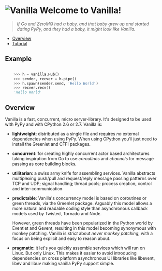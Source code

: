 # ![Vanilla](https://raw.githubusercontent.com/cablehead/vanilla/master/docs/images/vanilla-logo.png) Welcome to Vanilla!

> *If Go and ZeroMQ had a baby, and that baby grew up and started dating
> PyPy, and they had a baby, it might look like Vanilla.*

* [Overview](#overview)
* [Tutorial](/vanilla/tutorial)

## Example

```python

    >>> h = vanilla.Hub()
    >>> sender, recver = h.pipe()
    >>> h.spawn(sender.send, 'Hello World')
    >>> recver.recv()
    'Hello World'
```

## Overview

Vanilla is a fast, concurrent, micro server-library. It's designed to be used
with PyPy and with CPython 2.6 or 2.7. Vanilla is:

- **lightweight**: distributed as a single file and requires *no* external
  dependencies when using PyPy. When using CPython you'll just need to install
  the Greenlet and CFFI packages.

- **concurrent**: for creating highly concurrent actor based architectures
  taking inspiration from Go to use *coroutines* and *channels* for message
  passing as core building blocks.

- **utilitarian**: a swiss army knife for assembling services. Vanilla
  abstracts multiplexing push/pull and request/reply message passing patterns
  over TCP and UDP; signal handling; thread pools; process creation, control and
  inter-communication

- **predictable**: Vanilla's concurrency model is based on coroutines or green
  threads, via the Greenlet package. Arguably this model allows a more natural
  and readable coding style than asynchronous callback models used by Twisted,
  Tornado and Node.

  However, green threads have been popularized in the Python world by Eventlet
  and Gevent, resulting in this model becoming synonymous with monkey patching.
  Vanilla is *strict* about *never monkey patching*, with a focus on being
  explicit and easy to reason about.

- **pragmatic**: it let's you quickly assemble services which will run on
  Linux. But only Linux. This makes it easier to avoid introducing dependencies
  on cross platform asynchronous UI libraries like libevent, libev and libuv
  making vanilla PyPy support simple.
